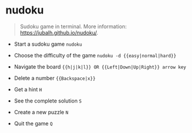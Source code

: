 # nudoku
> Sudoku game in terminal.
> More information: <https://jubalh.github.io/nudoku/>.

- Start a sudoku game
`nudoku`

- Choose the difficulty of the game
`nudoku -d {{easy|normal|hard}}`

- Navigate the board
`{{h|j|k|l}} OR {{Left|Down|Up|Right}} arrow key`

- Delete a number
`{{Backspace|x}}`

- Get a hint
`H`

- See the complete solution
`S`

- Create a new puzzle
`N`

- Quit the game
`Q`
